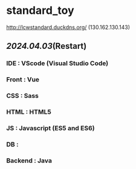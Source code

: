 
# standard_toy
http://lcwstandard.duckdns.org/
(130.162.130.143)

## _2024.04.03_(Restart)

### IDE : VScode (Visual Studio Code)
### Front : Vue
### CSS : Sass
### HTML : HTML5
### JS : Javascript (ES5 and ES6)
### DB : 
### Backend : Java
